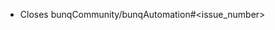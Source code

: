 [//]: # (Excluding translations make sure this pull request is linked to an issue first! 
        This helps us keep track of all the changes when when we release a new version)

[//]: # (Add the correct issue number so it can be closed automatically when required)        
 - Closes bunqCommunity/bunqAutomation#<issue_number>
 